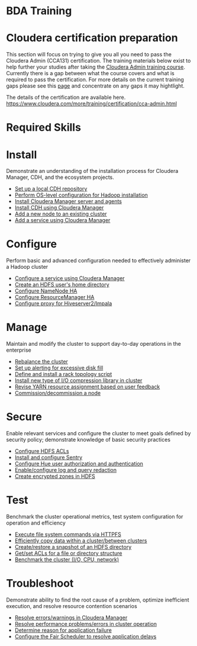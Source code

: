 # BDA Training
# Cloudera certification preparation

This section will focus on trying to give you all you need to pass the Cloudera Admin (CCA131) certification. 
The training materials below exist to help further your studies after taking the [Cloudera Admin training course](https://university.cloudera.com/instructor-led-training/administrator). Currently there is a gap between what the course covers and what is required to pass the certification. For more details on the current training gaps please see this [page](/Cloudera-Admin/Training-Gaps.md) and concentrate on any gaps it may hightlight.

The details of the certification are available here.
https://www.cloudera.com/more/training/certification/cca-admin.html
 
# Required Skills
 
# Install
Demonstrate an understanding of the installation process for Cloudera Manager, CDH, and the ecosystem projects.

- [Set up a local CDH repository](/Cloudera-Admin/CCA131-Required-Skills#set-up-a-local-cdh-repository)
- [Perform OS-level configuration for Hadoop installation](/Cloudera-Admin/CCA131-Required-Skills#perform-os-level-configuration-for-hadoop-installation)
- [Install Cloudera Manager server and agents](/Cloudera-Admin/CCA131-Required-Skills#install-cloudera-manager-server-and-agents)
- [Install CDH using Cloudera Manager](/Cloudera-Admin/CCA131-Required-Skills#install-cdh-using-cloudera-manager)
- [Add a new node to an existing cluster](/Cloudera-Admin/CCA131-Required-Skills#add-a-new-node-to-an-existing-cluster)
- [Add a service using Cloudera Manager](/Cloudera-Admin/CCA131-Required-Skills#add-a-service-using-cloudera-manager)


# Configure
Perform basic and advanced configuration needed to effectively administer a Hadoop cluster

- [Configure a service using Cloudera Manager](/Cloudera-Admin/CCA131-Required-Skills#configure-a-service-using-cloudera-manager)
- [Create an HDFS user's home directory](/Cloudera-Admin/CCA131-Required-Skills#create-an-hdfs-users-home-directory)
- [Configure NameNode HA](/Cloudera-Admin/CCA131-Required-Skills#configure-namenode-ha)
- [Configure ResourceManager HA](/Cloudera-Admin/CCA131-Required-Skills#configure-resourcemanager-ha)
- [Configure proxy for Hiveserver2/Impala](/Cloudera-Admin/CCA131-Required-Skills#configure-proxy-for-hiveserver2impala)

 
# Manage
Maintain and modify the cluster to support day-to-day operations in the enterprise

- [Rebalance the cluster](/Cloudera-Admin/CCA131-Required-Skills#manage)
- [Set up alerting for excessive disk fill](/Cloudera-Admin/CCA131-Required-Skills#set-up-alerting-for-excessive-disk-fill)
- [Define and install a rack topology script](Cloudera-Admin/CCA131-Required-Skills#define-and-install-a-rack-topology-script)
- [Install new type of I/O compression library in cluster](/Cloudera-Admin/CCA131-Required-Skills#install-new-type-of-io-compression-library-in-cluster)
- [Revise YARN resource assignment based on user feedback](/Cloudera-Admin/CCA131-Required-Skills#revise-yarn-resource-assignment-based-on-user-feedback)
- [Commission/decommission a node](/Cloudera-Admin/CCA131-Required-Skills#commissiondecommission-a-node)


# Secure
Enable relevant services and configure the cluster to meet goals defined by security policy; demonstrate knowledge of basic security practices

- [Configure HDFS ACLs](/Cloudera-Admin/CCA131-Required-Skills#configure-hdfs-acls)
- [Install and configure Sentry](/Cloudera-Admin/CCA131-Required-Skills#install-and-configure-sentry)
- [Configure Hue user authorization and authentication](/Cloudera-Admin/CCA131-Required-Skills#configure-hue-user-authorization-and-authentication)
- [Enable/configure log and query redaction](/Cloudera-Admin/CCA131-Required-Skills#enableconfigure-log-and-query-redaction)
- [Create encrypted zones in HDFS](/Cloudera-Admin/CCA131-Required-Skills#create-encrypted-zones-in-hdfs)


# Test
Benchmark the cluster operational metrics, test system configuration for operation and efficiency

- [Execute file system commands via HTTPFS](/Cloudera-Admin/CCA131-Required-Skills#execute-file-system-commands-via-httpfs)
- [Efficiently copy data within a cluster/between clusters](/Cloudera-Admin/CCA131-Required-Skills#efficiently-copy-data-within-a-clusterbetween-clusters)
- [Create/restore a snapshot of an HDFS directory](/Cloudera-Admin/CCA131-Required-Skills#createrestore-a-snapshot-of-an-hdfs-directory)
- [Get/set ACLs for a file or directory structure](/Cloudera-Admin/CCA131-Required-Skills#getset-acls-for-a-file-or-directory-structure)
- [Benchmark the cluster (I/O, CPU, network)](/Cloudera-Admin/CCA131-Required-Skills#benchmark-the-cluster-io-cpu-network)


# Troubleshoot
Demonstrate ability to find the root cause of a problem, optimize inefficient execution, and resolve resource contention scenarios

- [Resolve errors/warnings in Cloudera Manager](/Cloudera-Admin/CCA131-Required-Skills#resolve-errorswarnings-in-cloudera-manager)
- [Resolve performance problems/errors in cluster operation](/Cloudera-Admin/CCA131-Required-Skills#resolve-performance-problemserrors-in-cluster-operation)
- [Determine reason for application failure](/Cloudera-Admin/CCA131-Required-Skills#determine-reason-for-application-failure)
- [Configure the Fair Scheduler to resolve application delays](/Cloudera-Admin/CCA131-Required-Skills#configure-the-fair-scheduler-to-resolve-application-delays)
